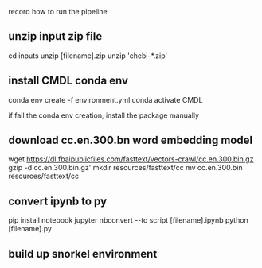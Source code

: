 record how to run the pipeline

## unzip input zip file
cd inputs
unzip [filename].zip
unzip 'chebi-*.zip'

## install CMDL conda env
conda env create -f environment.yml
conda activate CMDL

if fail the conda env creation, install the package manually

## download cc.en.300.bn word embedding model
wget https://dl.fbaipublicfiles.com/fasttext/vectors-crawl/cc.en.300.bin.gz
gzip -d cc.en.300.bin.gz'
mkdir resources/fasttext/cc
mv cc.en.300.bin resources/fasttext/cc

## convert ipynb to py
pip install notebook
jupyter nbconvert --to script [filename].ipynb
python [filename].py

## build up snorkel environment
